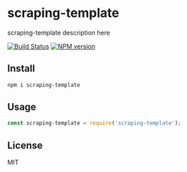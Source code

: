 # scraping-template

scraping-template description here

[![Build Status][travis-image]][travis-url]
[![NPM version][npm-image]][npm-url]

## Install

```bash
npm i scraping-template
```

## Usage

```js
const scraping-template = require('scraping-template');
```

## License

MIT

[npm-url]: https://npmjs.org/package/scraping-template
[npm-image]: https://badge.fury.io/js/scraping-template.svg
[travis-url]: https://travis-ci.org/astur/scraping-template
[travis-image]: https://travis-ci.org/astur/scraping-template.svg?branch=master